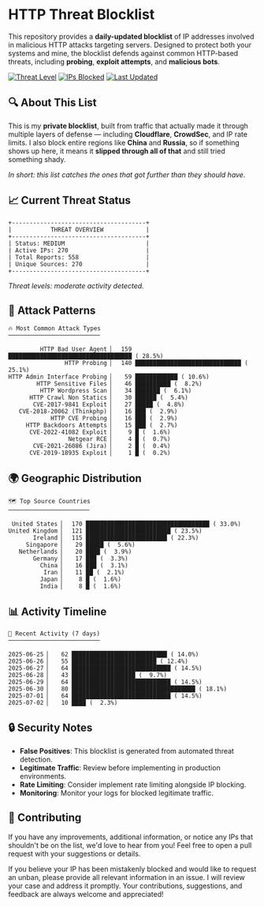 # HTTP Threat Blocklist

This repository provides a **daily-updated blocklist** of IP addresses involved in malicious HTTP attacks targeting servers. Designed to protect both your systems and mine, the blocklist defends against common HTTP-based threats, including **probing**, **exploit attempts**, and **malicious bots**.

[![Threat Level](https://img.shields.io/badge/Threat%20Level-MEDIUM-yellow)](.)
[![IPs Blocked](https://img.shields.io/badge/IPs%20Blocked-270-blue)](.)
[![Last Updated](https://img.shields.io/badge/Updated-2025--07--02-brightgreen)](.)

## 🔍 About This List

This is my **private blocklist**, built from traffic that actually made it through multiple layers of defense — including **Cloudflare**, **CrowdSec**, and IP rate limits. I also block entire regions like **China** and **Russia**, so if something shows up here, it means it **slipped through all of that** and still tried something shady.

*In short: this list catches the ones that got further than they should have.*

## 📈 Current Threat Status

```
+--------------------------------------+
|           THREAT OVERVIEW            |
+--------------------------------------+
| Status: MEDIUM                       |
| Active IPs: 270                      |
| Total Reports: 558                   |
| Unique Sources: 270                  |
+--------------------------------------+
```

*Threat levels: moderate activity detected.*

## 🎯 Attack Patterns

```
🔥 Most Common Attack Types
──────────────────────────

         HTTP Bad User Agent ▏  159 ███████████████████████████████████ ( 28.5%)
                HTTP Probing ▏  140 ██████████████████████████████ ( 25.1%)
HTTP Admin Interface Probing ▏   59 ████████████ ( 10.6%)
        HTTP Sensitive Files ▏   46 ██████████ (  8.2%)
         HTTP Wordpress Scan ▏   34 ███████ (  6.1%)
      HTTP Crawl Non Statics ▏   30 ██████ (  5.4%)
       CVE-2017-9841 Exploit ▏   27 █████ (  4.8%)
   CVE-2018-20062 (Thinkphp) ▏   16 ███ (  2.9%)
            HTTP CVE Probing ▏   16 ███ (  2.9%)
     HTTP Backdoors Attempts ▏   15 ███ (  2.7%)
      CVE-2022-41082 Exploit ▏    9 █ (  1.6%)
                 Netgear RCE ▏    4 █ (  0.7%)
       CVE-2021-26086 (Jira) ▏    2 █ (  0.4%)
      CVE-2019-18935 Exploit ▏    1 █ (  0.2%)
```

## 🌍 Geographic Distribution

```
🗺️ Top Source Countries
───────────────────────

 United States ▏  170 ███████████████████████████████████ ( 33.0%)
United Kingdom ▏  121 ████████████████████████ ( 23.5%)
       Ireland ▏  115 ███████████████████████ ( 22.3%)
     Singapore ▏   29 █████ (  5.6%)
   Netherlands ▏   20 ████ (  3.9%)
       Germany ▏   17 ███ (  3.3%)
         China ▏   16 ███ (  3.1%)
          Iran ▏   11 ██ (  2.1%)
         Japan ▏    8 █ (  1.6%)
         India ▏    8 █ (  1.6%)
```

## 📊 Activity Timeline

```
📅 Recent Activity (7 days)
──────────────────────────

2025-06-25 ▏   62 ███████████████████████████ ( 14.0%)
2025-06-26 ▏   55 ████████████████████████ ( 12.4%)
2025-06-27 ▏   64 ████████████████████████████ ( 14.5%)
2025-06-28 ▏   43 ██████████████████ (  9.7%)
2025-06-29 ▏   64 ████████████████████████████ ( 14.5%)
2025-06-30 ▏   80 ███████████████████████████████████ ( 18.1%)
2025-07-01 ▏   64 ████████████████████████████ ( 14.5%)
2025-07-02 ▏   10 ████ (  2.3%)
```

## 🔒 Security Notes

- **False Positives**: This blocklist is generated from automated threat detection.
- **Legitimate Traffic**: Review before implementing in production environments.
- **Rate Limiting**: Consider implement rate limiting alongside IP blocking.
- **Monitoring**: Monitor your logs for blocked legitimate traffic.

## 🤝 Contributing

If you have any improvements, additional information, or notice any IPs that shouldn't be on the list, we'd love to hear from you! Feel free to open a pull request with your suggestions or details.

If you believe your IP has been mistakenly blocked and would like to request an unban, please provide all relevant information in an issue. I will review your case and address it promptly. Your contributions, suggestions, and feedback are always welcome and appreciated!